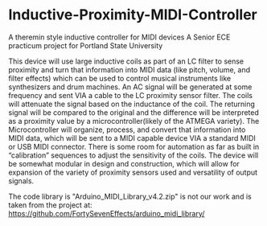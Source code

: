 # Inductive-Proximity-MIDI-Controller
A theremin style inductive controller for MIDI devices
A Senior ECE practicum project for Portland State University

This device will use large inductive coils as part of an LC filter to sense proximity and turn that information into MIDI data (like pitch, volume, and filter effects) which can be used to control musical instruments like synthesizers and drum machines. An AC signal will be generated at some frequency and sent VIA a cable to the LC proximity sensor filter. The coils will attenuate the signal based on the inductance of the coil. The returning signal will be compared to the original and the difference will be interpreted as a proximity value by a microcontroller(likely of the ATMEGA variety). The Microcontroller will organize, process, and convert that information into MIDI data, which will be sent to a MIDI capable device VIA a standard MIDI or USB MIDI connector. There is some room for automation as far as built in “calibration” sequences to adjust the sensitivity of the coils. The device will be somewhat modular in design and construction, which will allow for expansion of the variety of proximity sensors used and versatility of output signals.

The code library is "Arduino_MIDI_Library_v4.2.zip" is not our work and is taken from the project at: https://github.com/FortySevenEffects/arduino_midi_library/

